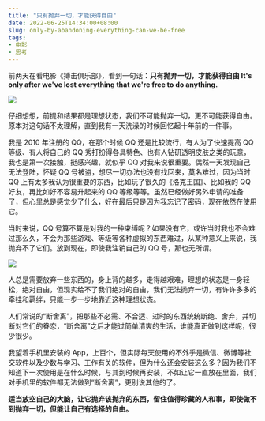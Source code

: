 ```yaml
---
title: "只有抛弃一切，才能获得自由"
date: 2022-06-25T14:34:00+08:00
slug: only-by-abandoning-everything-can-we-be-free
tags:
- 电影
- 思考
---
```

前两天在看电影《搏击俱乐部》，看到一句话：**只有抛弃一切，才能获得自由 It's only after we've lost everything that we're free to do anything.**

![](https://rmt.ladydaily.com/fetch/lucy/storage/paoqoyiqie.webp?w=1280)

仔细想想，前提和结果都是理想状态，我们不可能抛弃一切，更不可能获得自由。原本对这句话不太理解，直到我有一天洗澡的时候回忆起十年前的一件事。

我是 2010 年注册的 QQ，在那个时候 QQ 还是比较流行，有人为了快速提高 QQ 等级、有人将自己的 QQ 秀打扮得各具特色、也有人钻研透明皮肤之类的玩意，我也是第一次接触，挺感兴趣，就似乎 QQ 对我来说很重要。偶然一天发现自己无法登陆，怀疑 QQ 号被盗，想尽一切办法也没有找回来，莫名难过，因为当时 QQ 上有太多我认为很重要的东西，比如玩了很久的《洛克王国》、比如我的 QQ 好友，再比如好不容易升起来的 QQ 等级等等。虽然已经做好另外申请的准备了，但心里总是感觉少了什么，好在最后只是因为我忘记了密码，现在依然在使用它。

当时来说，QQ 号算不算是对我的一种束缚呢？如果没有它，或许当时我也不会难过那么久，不会为那些游戏、等级等各种虚拟的东西难过，从某种意义上来说，我抛弃不了它们。放到现在，即使我注销自己的 QQ 号，那也无所谓。

![](https://rmt.ladydaily.com/fetch/lucy/storage/bojijlb.webp?w=1280)

人总是需要放弃一些东西的，身上背的越多，走得越艰难，理想的状态是一身轻松，绝对自由，但现实给不了我们绝对的自由，我们无法抛弃一切，有许许多多的牵挂和羁绊，只能一步一步地靠近这种理想状态。

人们常说的“断舍离”，把那些不必需、不合适、过时的东西统统断绝、舍弃，并切断对它们的眷恋，“断舍离”之后才能过简单清爽的生活，谁能真正做到这样呢，很少很少。

我望着手机里安装的 App，上百个，但实际每天使用的不外乎是微信、微博等社交软件以及少数与学习、工作有关的软件，但为什么还会安装这么多？因为我们不知道下一次使用是在什么时候，与其到时候再安装，不如让它一直放在里面，我们对手机里的软件都无法做到“断舍离”，更别说其他的了。

**适当放空自己的大脑，让它抛弃该抛弃的东西，留住值得珍藏的人和事，即使做不到抛弃一切，但能让自己有选择的自由。**
